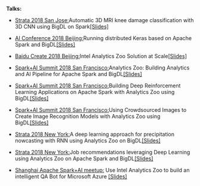 **Talks:**

* [Strata 2018 San Jose:](https://conferences.oreilly.com/strata/strata-ca-2018/public/schedule/detail/64023)Automatic 3D MRI knee damage classification with 3D CNN using BigDL on Spark[[Slides]](https://cdn.oreillystatic.com/en/assets/1/event/269/Automatic%203D%20MRI%20knee%20damage%20classification%20with%203D%20CNN%20using%20BigDL%20on%20Spark%20Presentation.pdf)

* [AI Conference 2018 Beijing:](https://ai.oreilly.com.cn/ai-cn-2018/public/schedule/detail/64845)Running distributed Keras based on Apache Spark and BigDL[[Slides]](https://github.com/analytics-zoo/analytics-zoo.github.io/blob/master/presentations/Analytics%20Zoo%20tutorial.pdf)
 
* [Baidu Create 2018 Beijing:](http://create.baidu.com/)Intel Analytics Zoo Solution at Scale[[Slides]](https://github.com/analytics-zoo/analytics-zoo.github.io/blob/master/presentations/IntelDataAnalyticsSolutionatScala.pdf)

* [Spark+AI Summit 2018 San Francisco:](https://databricks.com/session/analytics-zoo-building-analytics-and-ai-pipeline-for-apache-spark-and-bigdl)Analytics Zoo: Building Analytics and AI Pipeline for Apache Spark and BigDL[[Slides]]()

* [Spark+AI Summit 2018 San Francisco:](https://databricks.com/session/building-deep-reinforcement-learning-applications-on-apache-spark-using-bigdl)Building Deep Reinforcement Learning Applications on Apache Spark with Analytics Zoo using BigDL[[Slides]](https://github.com/analytics-zoo/analytics-zoo.github.io/blob/master/presentations/Building%20Deep%20Reinforcement%20Learning%20Applications%20on%20Apache%20Spark%20with%20Analytics%20Zoo%20using%20BigDL.pdf)

* [Spark+AI Summit 2018 San Francisco:](https://databricks.com/session/using-crowdsourced-images-to-create-image-recognition-models-with-bigdl)Using Crowdsourced Images to Create Image Recognition Models with Analytics Zoo using BigDL[[Slides]](https://github.com/analytics-zoo/analytics-zoo.github.io/blob/master/presentations/Using%20Crowdsourced%20Images%20to%20Create%20Image%20Recognition%20Models%20with%20Analytics%20Zoo%20using%20BigDL.pdf)

* [Strata 2018 New York:](https://conferences.oreilly.com/strata/strata-ny-2018/public/schedule/detail/69413)A deep learning approach for precipitation nowcasting with RNN using Analytics Zoo on BigDL[[Slides]](https://github.com/analytics-zoo/analytics-zoo.github.io/blob/master/presentations/A%20deep%20learning%20approach%20for%20precipitation%20nowcasting%20with%20RNN%20using%20Analytics%20Zoo%20on%20BigDL.pdf)

* [Strata 2018 New York:](https://conferences.oreilly.com/strata/strata-ny-2018/public/schedule/detail/69113)Job recommendations leveraging Deep Learning using Analytics Zoo on Apache Spark and BigDL[[Slides]](https://github.com/analytics-zoo/analytics-zoo.github.io/blob/master/presentations/Job%20recommendations%20leveraging%20Deep%20Learning%20using%20Analytics%20Zoo%20on%20Apache%20Spark%20and%20BigDL.pdf)

* [Shanghai Apache Spark+AI meetup:](https://www.meetup.com/Shanghai-Apache-Spark-AI-Meetup/) Use Intel Analytics Zoo to build an intelligent QA Bot for Microsoft Azure [[Slides]](https://github.com/analytics-zoo/analytics-zoo.github.io/blob/master/presentations/Use%20Intel%20Analytics%20Zoo%20to%20build%20an%20intelligent%20QA%20Bot%20for%20Microsoft%20Azure.pdf)
